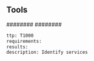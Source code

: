 


## Tools
########
########

```meta
ttp: T1000
requirements: 
results:
description: Identify services
```